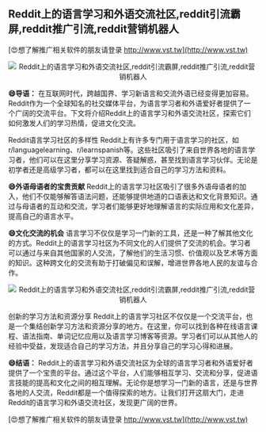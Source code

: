 ## **Reddit上的语言学习和外语交流社区,reddit引流霸屏,reddit推广引流,reddit营销机器人**

[😍想了解推广相关软件的朋友请登录 http://www.vst.tw](http://www.vst.tw)

 <center><img src="https://vst.tw/MP4/tuiguang/png/1.png" alt="Reddit上的语言学习和外语交流社区,reddit引流霸屏,reddit推广引流,reddit营销机器人"></center>

**😄导语：**
在互联网时代，跨越国界、学习新语言和交流外语已经变得更加容易。Reddit作为一个全球知名的社交媒体平台，为语言学习者和外语爱好者提供了一个广阔的交流平台。下文将介绍Reddit上的语言学习和外语交流社区，探索它们如何激发人们的学习热情，促进文化交流。

Reddit语言学习社区的多样性
Reddit上有许多专门用于语言学习的社区，如r/languagelearning、r/learnspanish等。这些社区吸引了来自世界各地的语言学习者，他们可以在这里分享学习资源、答疑解惑，甚至找到语言学习伙伴。无论是初学者还是高级学习者，都可以在这里找到适合自己的学习方法和资料。

**😄外语母语者的宝贵贡献**
Reddit上的语言学习社区吸引了很多外语母语者的加入，他们不仅能够解答语法问题，还能够提供地道的口语表达和文化背景知识。通过与母语者的互动和交流，学习者们能够更好地理解语言的实际应用和文化差异，提高自己的语言水平。

**😄文化交流的机会**
语言学习不仅仅是学习一门新的工具，还是一种了解其他文化的方式。Reddit上的语言学习社区为不同文化的人们提供了交流的机会。学习者可以通过与来自其他国家的人交流，了解他们的生活习惯、价值观以及艺术等方面的知识。这种跨文化的交流有助于打破偏见和误解，增进世界各地人民的友谊与合作。

 <center><img src="https://vst.tw/MP4/tuiguang/png/3.png" alt="Reddit上的语言学习和外语交流社区,reddit引流霸屏,reddit推广引流,reddit营销机器人"></center>

创新的学习方法和资源分享
Reddit上的语言学习社区不仅仅是一个交流平台，也是一个集结创新学习方法和资源分享的地方。在这里，你可以找到各种在线语言课程、语法指南、单词记忆应用以及语言学习博客等资源。学习者们可以从其他人的经验中受益，发现适合自己的学习方法，并且分享自己的学习心得和进展。

**😄结语：**
Reddit上的语言学习和外语交流社区为全球的语言学习者和外语爱好者提供了一个宝贵的平台。通过这个平台，人们能够相互学习、交流和分享，促进语言技能的提高和文化之间的相互理解。无论你是想学习一门新的语言，还是与世界各地的人交流，Reddit都是一个值得探索的地方。让我们打开这扇大门，走进Reddit的语言学习和外语交流社区，发现更广阔的世界。

[😍想了解推广相关软件的朋友请登录 http://www.vst.tw](http://www.vst.tw)



